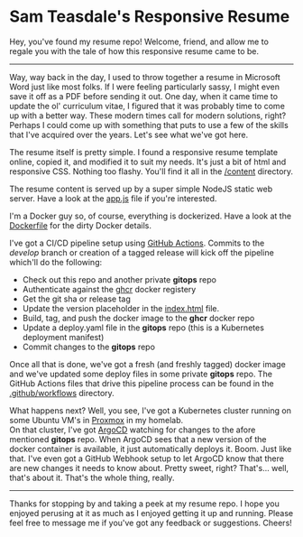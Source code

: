 # Sam Teasdale's Responsive Resume
Hey, you've found my resume repo!  Welcome, friend, and allow me to regale you with the tale of how this responsive resume came to be.

-----

Way, way back in the day, I used to throw together a resume in Microsoft Word just like most folks.  If I were feeling particularly sassy, 
I might even save it off as a PDF before sending it out.  One day, when it came time to update the ol' curriculum vitae, I figured that 
it was probably time to come up with a better way.  These modern times call for modern solutions, right?  Perhaps I could come up with 
something that puts to use a few of the skills that I've acquired over the years.  Let's see what we've got here.

The resume itself is pretty simple.  I found a responsive resume template online, copied it, and modified it to suit my needs.
It's just a bit of html and responsive CSS.  Nothing too flashy.  You'll find it all in the 
[/content](https://github.com/steasdal/resume-responsive/tree/master/content) directory.

The resume content is served up by a super simple NodeJS static web server.  Have a look at the
[app.js](https://github.com/steasdal/resume-responsive/blob/master/app.js) file if you're interested.

I'm a Docker guy so, of course, everything is dockerized.  Have a look at the
[Dockerfile](https://github.com/steasdal/resume-responsive/blob/master/Dockerfile) for the dirty Docker details.

I've got a CI/CD pipeline setup using [GitHub Actions](https://github.com/features/actions).  Commits to the _develop_
branch or creation of a tagged release will kick off the pipeline which'll do the following:

   * Check out this repo and another private **gitops** repo
   * Authenticate against the [ghcr](https://docs.github.com/en/packages/working-with-a-github-packages-registry/working-with-the-container-registry) docker registery
   * Get the git sha or release tag
   * Update the version placeholder in the [index.html](./content/index.html) file.
   * Build, tag, and push the docker image to the **ghcr** docker repo
   * Update a deploy.yaml file in the **gitops** repo (this is a Kubernetes deployment manifest)
   * Commit changes to the **gitops** repo

Once all that is done, we've got a fresh (and freshly tagged) docker image and we've updated some deploy
files in some private **gitops** repo.  The GitHub Actions files that drive this pipeline process can be found in the 
[.github/workflows](https://github.com/steasdal/resume-responsive/tree/develop/.github/workflows) directory.

What happens next?  Well, you see, I've got a Kubernetes cluster running on some Ubuntu VM's in [Proxmox](https://www.proxmox.com/en/) in my homelab.  
On that cluster, I've got [ArgoCD](https://argoproj.github.io/argo-cd/) watching for changes
to the afore mentioned **gitops** repo.  When ArgoCD sees that a new version of the docker container is available,
it just automatically deploys it.  Boom.  Just like that.  I've even got a GitHub Webhook setup to let ArgoCD know
that there are new changes it needs to know about.  Pretty sweet, right?  That's... well, that's about it.  That's 
the whole thing, really.

-----

Thanks for stopping by and taking a peek at my resume repo.  I hope you enjoyed perusing at it as much as I enjoyed getting it
up and running.  Please feel free to message me if you've got any feedback or suggestions.  Cheers!
